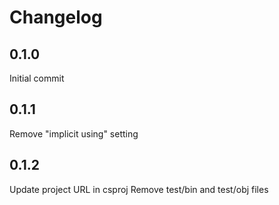 # Changelog

## 0.1.0
Initial commit

## 0.1.1
Remove "implicit using" setting

## 0.1.2
Update project URL in csproj
Remove test/bin and test/obj files